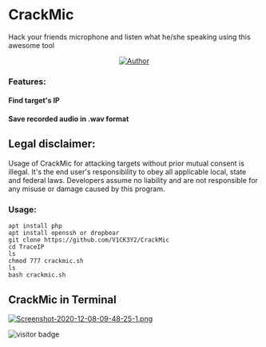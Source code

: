 # CrackMic

Hack your friends microphone and listen what he/she speaking using this awesome tool

<p align="center">
<a href="https://github.com/V1CK3Y2"><img title="Author" src="https://img.shields.io/badge/Author-V1CK3Y2-red.svg?style=for-the-badge&logo=github"></a>
</p>

### Features:

#### Find target's IP
#### Save recorded audio in .wav format

## Legal disclaimer:

Usage of CrackMic for attacking targets without prior mutual consent is illegal. It's the end user's responsibility to obey all applicable local, state and federal laws. Developers assume no liability and are not responsible for any misuse or damage caused by this program. 

### Usage:
```
apt install php
apt install openssh or dropbear
git clone https://github.com/V1CK3Y2/CrackMic
cd TraceIP
ls
chmod 777 crackmic.sh
ls
bash crackmic.sh
```
## CrackMic in Terminal

[![Screenshot-2020-12-08-09-48-25-1.png](https://i.postimg.cc/zBqwgLYC/Screenshot-2020-12-08-09-48-25-1.png)](https://postimg.cc/671Gsp3q)

<p>
<img src="https://visitor-badge.laobi.icu/badge?page_id=JasonJerry.lockphish" alt="visitor badge"/>
</p>

